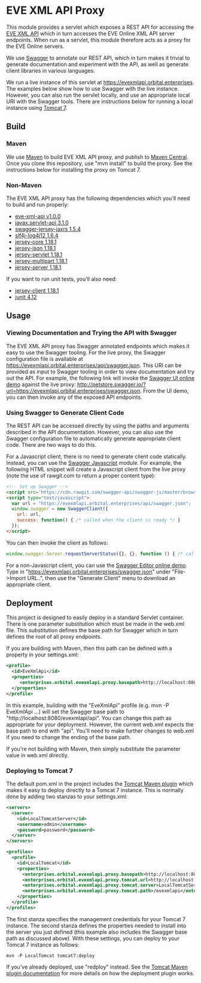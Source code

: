 # EVE XML API Proxy

This module provides a servlet which exposes a REST API for accessing the [EVE XML API](https://github.com/OrbitalEnterprises/evexmlapi) which in turn accesses the EVE Online XML API server endpoints.  When run as a servlet, this module therefore acts as a proxy for the EVE Online servers.

We use [Swagger](http://swagger.io) to annotate our REST API, which in turn makes it trivial to generate documentation and experiment with the API, as well as generate client libraries in various languages.

We run a live instance of this servlet at https://evexmlapi.orbital.enterprises.  The examples below show how to use Swagger with the live instance.  However, you can also run the servlet locally, and use an appropriate local URI with the Swagger tools.  There are instructions below for running a local instance using [Tomcat 7](http://tomcat.apache.org/download-70.cgi).

## Build

### Maven

We use [Maven](http://maven.apache.org) to build EVE XML API proxy, and publish to [Maven Central](http://search.maven.org/).  Once you clone this repository, use "mvn install" to build the proxy.  See the instructions below for installing the proxy on Tomcat 7.

### Non-Maven

The EVE XML API proxy has the following dependencies which you'll need to build and run properly:

* [eve-xml-api v1.0.0](https://github.com/OrbitalEnterprises/eve-xml-api)
* [javax.servlet-api 3.1.0](http://search.maven.org/#artifactdetails%7Cjavax.servlet%7Cjavax.servlet-api%7C3.1.0%7Cjar)
* [swagger-jersey-jaxrs 1.5.4](http://search.maven.org/#artifactdetails%7Cio.swagger%7Cswagger-jersey-jaxrs%7C1.5.4%7Cjar)
* [slf4j-log4j12 1.6.4](http://search.maven.org/#artifactdetails%7Corg.slf4j%7Cslf4j-log4j12%7C1.6.4%7Cjar)
* [jersey-core 1.18.1](http://search.maven.org/#artifactdetails%7Ccom.sun.jersey%7Cjersey-core%7C1.18.1%7Cjar)
* [jersey-json 1.18.1](http://search.maven.org/#artifactdetails%7Ccom.sun.jersey%7Cjersey-json%7C1.18.1%7Cjar)
* [jersey-servlet 1.18.1](http://search.maven.org/#artifactdetails%7Ccom.sun.jersey%7Cjersey-servlet%7C1.18.1%7Cjar)
* [jersey-multipart 1.18.1](http://search.maven.org/#artifactdetails%7Ccom.sun.jersey.contribs%7Cjersey-multipart%7C1.18.1%7Cjar)
* [jersey-server 1.18.1](http://search.maven.org/#artifactdetails%7Ccom.sun.jersey%7Cjersey-server%7C1.18.1%7Cjar)

If you want to run unit tests, you'll also need:

* [jersey-client 1.18.1](http://search.maven.org/#artifactdetails%7Ccom.sun.jersey%7Cjersey-client%7C1.18.1%7Cjar)
* [junit 4.12](http://search.maven.org/#artifactdetails%7Cjunit%7Cjunit%7C4.12%7Cjar)

## Usage

### Viewing Documentation and Trying the API with Swagger

The EVE XML API proxy has Swagger annotated endpoints which makes it easy to use the Swagger tooling.  For the live proxy, the Swagger configuration file is available at https://evexmlapi.orbital.enterprises/api/swagger.json.  This URI can be provided as input to Swagger tooling in order to view documentation and try out the API.  For example, the following link will invoke the [Swagger UI online demo](http://petstore.swagger.io) against the live proxy: http://petstore.swagger.io/?url=https://evexmlapi.orbital.enterprises/swagger.json.  From the UI demo, you can then invoke any of the exposed API endpoints. 

### Using Swagger to Generate Client Code

The REST API can be accessed directly by using the paths and arguments described in the API documentation.  However, you can also use the Swagger configuration file to automatically generate appropriate client code.  There are two ways to do this.

For a Javascript client, there is no need to generate client code statically.  Instead, you can use the [Swagger Javascript](https://github.com/swagger-api/swagger-js) module.  For example, the following HTML snippet will create a Javascript client from the live proxy (note the use of rawgit.com to return a proper content type):

```html
<!-- Set up Swagger -->
<script src='https://cdn.rawgit.com/swagger-api/swagger-js/master/browser/swagger-client.min.js' type='text/javascript'></script>
<script type="text/javascript">
  var url = "https://evexmlapi.orbital.enterprises/api/swagger.json";
  window.swagger = new SwaggerClient({ 
    url: url,
    success: function() { /* called when the client is ready */ }
  });
</script>
```

You can then invoke the client as follows:

```javascript
window.swagger.Server.requestServerStatus({}, {}, function () { /* called on success */ }, function () { /* called on failure */ });
```

For a non-Javascript client, you can use the [Swagger Editor online demo](http://editor.swagger.io/#/).  Type in "https://evexmlapi.orbital.enterprises/swagger.json" under "File->Import URL..", then use the "Generate Client" menu to download an appropriate client.
 
## Deployment

This project is designed to easily deploy in a standard Servlet container.  There is one parameter substitution which must be made in the web.xml file.  This substitution defines the base path for Swagger which in turn defines the root of all proxy endpoints.

If you are building with Maven, then this path can be defined with a property in your settings.xml:

```xml
<profile>
  <id>EveXmlApi</id>
  <properties>
     <enterprises.orbital.evexmlapi.proxy.basepath>http://localhost:8080/evexmlapi/api</enterprises.orbital.evexmlapi.proxy.basepath>
  </properties>
</profile>
```

In this example, building with the "EveXmlApi" profile (e.g. mvn -P EveXmlApi ...) will set the Swagger base path to "http://localhost:8080/evexmlapi/api".  You can change this path as appropriate for your deployment.  However, the current web.xml expects the base path to end with "api".  You'll need to make further changes to web.xml if you need to change the ending of the base path.

If you're not building with Maven, then simply substitute the parameter value in web.xml directly.

### Deploying to Tomcat 7

The default pom.xml in the project includes the [Tomcat Maven plugin](http://tomcat.apache.org/maven-plugin.html) which makes it easy to deploy directly to a Tomcat 7 instance.  This is normally done by adding two stanzas to your settings.xml:

```xml
<servers>
  <server>
    <id>LocalTomcatServer</id>
    <username>admin</username>
    <password>password</password>
  </server>    
</servers>

<profiles>
  <profile>
    <id>LocalTomcat</id>
    <properties>
      <enterprises.orbital.evexmlapi.proxy.basepath>http://localhost:8080/evexmlapi/api</enterprises.orbital.evexmlapi.proxy.basepath>
      <enterprises.orbital.evexmlapi.proxy.tomcat.url>http://localhost:8080/manager/text</enterprises.orbital.evexmlapi.proxy.tomcat.url>
      <enterprises.orbital.evexmlapi.proxy.tomcat.server>LocalTomcatServer</enterprises.orbital.evexmlapi.proxy.tomcat.server>
      <enterprises.orbital.evexmlapi.proxy.tomcat.path>/evexmlapi</enterprises.orbital.evexmlapi.proxy.tomcat.path>
    </properties>	
  </profile>
</profiles>
```

The first stanza specifies the management credentials for your Tomcat 7 instance.  The second stanza defines the properties needed to install into the server you just defined (this example also includes the Swagger base path as discussed above).  With these settings, you can deploy to your Tomcat 7 instance as follows:

```
mvn -P LocalTomcat tomcat7:deploy
```

If you've already deployed, use "redploy" instead.  See the [Tomcat Maven plugin documentation](http://tomcat.apache.org/maven-plugin-2.2/) for more details on how the deployment plugin works.
